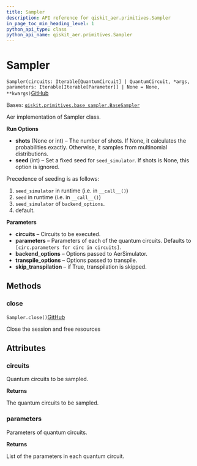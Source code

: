 ```yaml
---
title: Sampler
description: API reference for qiskit_aer.primitives.Sampler
in_page_toc_min_heading_level: 1
python_api_type: class
python_api_name: qiskit_aer.primitives.Sampler
---
```


# Sampler

<span id="qiskit_aer.primitives.Sampler" />

`Sampler(circuits: Iterable[QuantumCircuit] | QuantumCircuit, *args, parameters: Iterable[Iterable[Parameter]] | None = None, **kwargs)`[GitHub](https://github.com/qiskit/qiskit-aer/tree/stable/0.11/qiskit_aer/primitives/sampler.py "view source code")

Bases: [`qiskit.primitives.base_sampler.BaseSampler`](qiskit.primitives.BaseSampler "qiskit.primitives.base_sampler.BaseSampler")

Aer implementation of Sampler class.

**Run Options**

*   **shots** (None or int) – The number of shots. If None, it calculates the probabilities exactly. Otherwise, it samples from multinomial distributions.
*   **seed** (int) – Set a fixed seed for `seed_simulator`. If shots is None, this option is ignored.

<Admonition title="Note" type="note">
  Precedence of seeding is as follows:

  1.  `seed_simulator` in runtime (i.e. in `__call__()`)
  2.  `seed` in runtime (i.e. in `__call__()`)
  3.  `seed_simulator` of `backend_options`.
  4.  default.
</Admonition>

**Parameters**

*   **circuits** – Circuits to be executed.
*   **parameters** – Parameters of each of the quantum circuits. Defaults to `[circ.parameters for circ in circuits]`.
*   **backend\_options** – Options passed to AerSimulator.
*   **transpile\_options** – Options passed to transpile.
*   **skip\_transpilation** – if True, transpilation is skipped.

## Methods

### close

<span id="qiskit_aer.primitives.Sampler.close" />

`Sampler.close()`[GitHub](https://github.com/qiskit/qiskit-aer/tree/stable/0.11/qiskit_aer/primitives/sampler.py "view source code")

Close the session and free resources

## Attributes

<span id="qiskit_aer.primitives.Sampler.circuits" />

### circuits

Quantum circuits to be sampled.

**Returns**

The quantum circuits to be sampled.

<span id="qiskit_aer.primitives.Sampler.parameters" />

### parameters

Parameters of quantum circuits.

**Returns**

List of the parameters in each quantum circuit.

